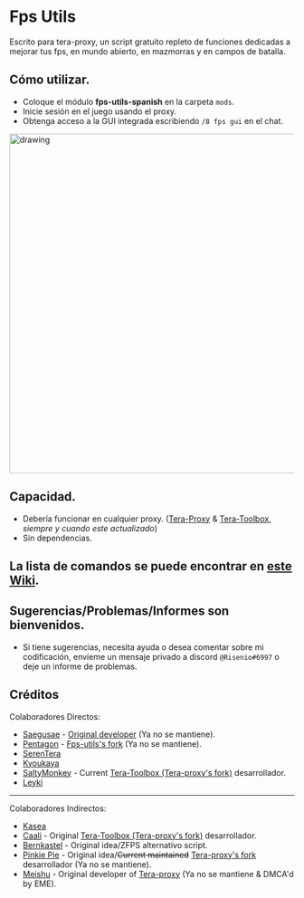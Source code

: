 # Fps Utils
  Escrito para tera-proxy, un script gratuito repleto de funciones dedicadas a mejorar tus fps, en mundo abierto, en mazmorras y en campos de batalla.

## Cómo utilizar.
  * Coloque el módulo **fps-utils-spanish** en la carpeta `mods`.
  * Inicie sesión en el juego usando el proxy.
  * Obtenga acceso a la GUI integrada escribiendo `/8 fps gui` en el chat.

<img src="https://user-images.githubusercontent.com/69399372/166418194-e0a3f1e4-c39c-4b89-bb25-b2f278ebd348.png" alt="drawing" width="600"/>

## Capacidad.
  * Debería funcionar en cualquier proxy. ([Tera-Proxy](https://github.com/tera-proxy/tera-proxy) & [Tera-Toolbox](https://github.com/tera-toolbox/tera-toolbox), *siempre y cuando este actualizado*)
  * Sin dependencias.

## La lista de comandos se puede encontrar en [este Wiki](https://github.com/Loliconera/fps-utils-spanish/wiki/Comandos).

## Sugerencias/Problemas/Informes son bienvenidos.
  * Si tiene sugerencias, necesita ayuda o desea comentar sobre mi codificación, envíeme un mensaje privado a discord `@Risenio#6997` o deje un informe de problemas.

## Créditos
Colaboradores Directos:
  - [Saegusae](https://github.com/Saegusae)         - [Original developer](https://github.com/Saegusae/fps-utils) (Ya no se mantiene).
  - [Pentagon](https://github.com/codeagon)         - [Fps-utils's fork](https://github.com/codeagon/fps-utils) (Ya no se mantiene).
  - [SerenTera](https://github.com/SerenTera)
  - [Kyoukaya](https://github.com/kyoukaya)
  - [SaltyMonkey](https://github.com/SaltyMonkey)   - Current [Tera-Toolbox (Tera-proxy's fork)](https://github.com/tera-toolbox/tera-toolbox) desarrollador.
  - [Leyki](https://github.com/Leyki)

---

Colaboradores Indirectos:
  - [Kasea](https://github.com/Kasea)
  - [Caali](https://github.com/caali-hackerman)     - Original [Tera-Toolbox (Tera-proxy's fork)](https://github.com/tera-toolbox/tera-toolbox) desarrollador.
  - [Bernkastel](https://github.com/Bernkastel-0)   - Original idea/ZFPS alternativo script.
  - [Pinkie Pie](https://github.com/pinkipi)        - Original idea/~~Current maintained~~ [Tera-proxy's fork](https://github.com/tera-proxy/tera-proxy) desarrollador (Ya no se mantiene).
  - [Meishu](https://github.com/meishuu)            - Original developer of [Tera-proxy](https://github.com/meishuu/tera-proxy) (Ya no se mantiene & DMCA'd by EME).
